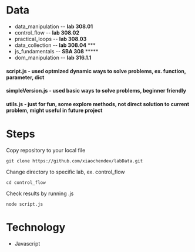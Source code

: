 # Data
- data_manipulation -- __lab 308.01__
- control_flow -- __lab 308.02__
- practical_loops -- __lab 308.03__
- data_collection -- __lab 308.04__ ***
- js_fundamentals -- __SBA 308__ *****
- dom_manipulation -- __lab 316.1.1__

#### script.js - used optmized dynamic ways to solve problems, ex. function, parameter, dict
#### simpleVersion.js - used basic ways to solve problems, beginner friendly
#### utils.js  - just for fun, some explore methods, not direct solution to current problem, might useful in future project

# Steps
Copy repository to your local file

```
git clone https://github.com/xiaochendev/labData.git
```

Change directory to specific lab, ex. control_flow
```
cd control_flow
```

Check results by running .js 
```
node script.js
```

# Technology
- Javascript
